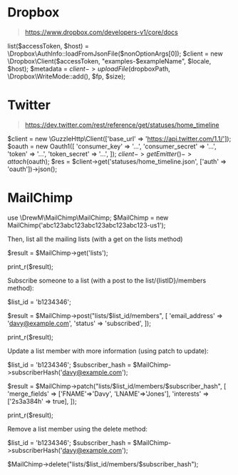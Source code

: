 # Dropbox

> https://www.dropbox.com/developers-v1/core/docs

  list($accessToken, $host) = \Dropbox\AuthInfo::loadFromJsonFile($nonOptionArgs[0]);
  $client = new \Dropbox\Client($accessToken, "examples-$exampleName", $locale, $host);
  $metadata = $client->uploadFile($dropboxPath, \Dropbox\WriteMode::add(), $fp, $size);

# Twitter

> https://dev.twitter.com/rest/reference/get/statuses/home_timeline

  $client = new \GuzzleHttp\Client(['base_url' => 'https://api.twitter.com/1.1/']);
  $oauth = new Oauth1([ 'consumer_key' => '...', 'consumer_secret' => '...', 'token' => '...', 'token_secret' => '...', ]);
  $client->getEmitter()->attach($oauth);
  $res = $client->get('statuses/home_timeline.json', ['auth' => 'oauth'])->json();

# MailChimp

  use \DrewM\MailChimp\MailChimp;
  $MailChimp = new MailChimp('abc123abc123abc123abc123abc123-us1');

Then, list all the mailing lists (with a get on the lists method)

  $result = $MailChimp->get('lists');

  print_r($result);

Subscribe someone to a list (with a post to the list/{listID}/members method):

  $list_id = 'b1234346';

  $result = $MailChimp->post("lists/$list_id/members", [
                  'email_address' => 'davy@example.com',
                  'status'        => 'subscribed',
              ]);

  print_r($result);

Update a list member with more information (using patch to update):

  $list_id = 'b1234346';
  $subscriber_hash = $MailChimp->subscriberHash('davy@example.com');

  $result = $MailChimp->patch("lists/$list_id/members/$subscriber_hash", [
                  'merge_fields' => ['FNAME'=>'Davy', 'LNAME'=>'Jones'],
                  'interests'    => ['2s3a384h' => true],
              ]);

  print_r($result);

Remove a list member using the delete method:

  $list_id = 'b1234346';
  $subscriber_hash = $MailChimp->subscriberHash('davy@example.com');

  $MailChimp->delete("lists/$list_id/members/$subscriber_hash");

